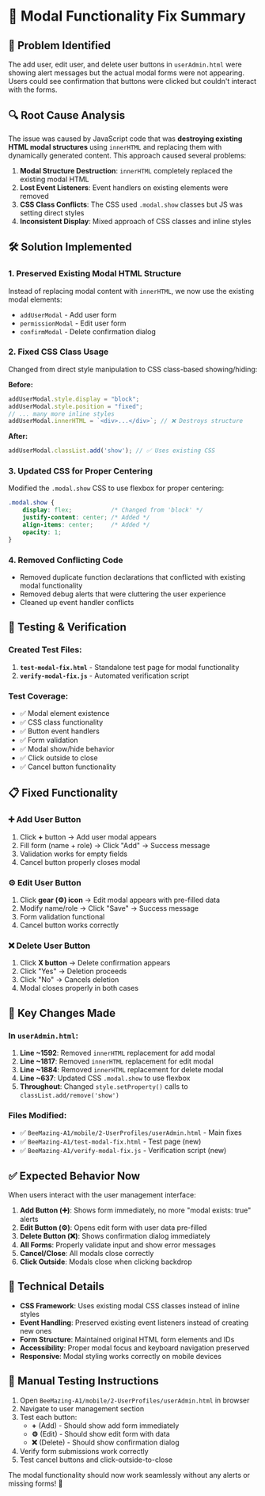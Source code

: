 # 🧪 Modal Functionality Fix Summary

## 🎯 Problem Identified

The add user, edit user, and delete user buttons in `userAdmin.html` were showing alert messages but the actual modal forms were not appearing. Users could see confirmation that buttons were clicked but couldn't interact with the forms.

## 🔍 Root Cause Analysis

The issue was caused by JavaScript code that was **destroying existing HTML modal structures** using `innerHTML` and replacing them with dynamically generated content. This approach caused several problems:

1. **Modal Structure Destruction**: `innerHTML` completely replaced the existing modal HTML
2. **Lost Event Listeners**: Event handlers on existing elements were removed
3. **CSS Class Conflicts**: The CSS used `.modal.show` classes but JS was setting direct styles
4. **Inconsistent Display**: Mixed approach of CSS classes and inline styles

## 🛠️ Solution Implemented

### 1. **Preserved Existing Modal HTML Structure**
Instead of replacing modal content with `innerHTML`, we now use the existing modal elements:
- `addUserModal` - Add user form
- `permissionModal` - Edit user form  
- `confirmModal` - Delete confirmation dialog

### 2. **Fixed CSS Class Usage**
Changed from direct style manipulation to CSS class-based showing/hiding:

**Before:**
```javascript
addUserModal.style.display = "block";
addUserModal.style.position = "fixed";
// ... many more inline styles
addUserModal.innerHTML = `<div>...</div>`; // ❌ Destroys structure
```

**After:**
```javascript
addUserModal.classList.add('show'); // ✅ Uses existing CSS
```

### 3. **Updated CSS for Proper Centering**
Modified the `.modal.show` CSS to use flexbox for proper centering:

```css
.modal.show {
    display: flex;           /* Changed from 'block' */
    justify-content: center; /* Added */
    align-items: center;     /* Added */
    opacity: 1;
}
```

### 4. **Removed Conflicting Code**
- Removed duplicate function declarations that conflicted with existing modal functionality
- Removed debug alerts that were cluttering the user experience
- Cleaned up event handler conflicts

## 🧪 Testing & Verification

### Created Test Files:
1. **`test-modal-fix.html`** - Standalone test page for modal functionality
2. **`verify-modal-fix.js`** - Automated verification script

### Test Coverage:
- ✅ Modal element existence
- ✅ CSS class functionality  
- ✅ Button event handlers
- ✅ Form validation
- ✅ Modal show/hide behavior
- ✅ Click outside to close
- ✅ Cancel button functionality

## 📋 Fixed Functionality

### ➕ **Add User Button**
1. Click **+** button → Add user modal appears
2. Fill form (name + role) → Click "Add" → Success message
3. Validation works for empty fields
4. Cancel button properly closes modal

### ⚙️ **Edit User Button**  
1. Click **gear (⚙️) icon** → Edit modal appears with pre-filled data
2. Modify name/role → Click "Save" → Success message
3. Form validation functional
4. Cancel button works correctly

### ❌ **Delete User Button**
1. Click **X button** → Delete confirmation appears
2. Click "Yes" → Deletion proceeds
3. Click "No" → Cancels deletion
4. Modal closes properly in both cases

## 🎯 Key Changes Made

### In `userAdmin.html`:

1. **Line ~1592**: Removed `innerHTML` replacement for add modal
2. **Line ~1817**: Removed `innerHTML` replacement for edit modal  
3. **Line ~1884**: Removed `innerHTML` replacement for delete modal
4. **Line ~637**: Updated CSS `.modal.show` to use flexbox
5. **Throughout**: Changed `style.setProperty()` calls to `classList.add/remove('show')`

### Files Modified:
- ✅ `BeeMazing-A1/mobile/2-UserProfiles/userAdmin.html` - Main fixes
- ✅ `BeeMazing-A1/test-modal-fix.html` - Test page (new)
- ✅ `BeeMazing-A1/verify-modal-fix.js` - Verification script (new)

## ✅ Expected Behavior Now

When users interact with the user management interface:

1. **Add Button (➕)**: Shows form immediately, no more "modal exists: true" alerts
2. **Edit Button (⚙️)**: Opens edit form with user data pre-filled
3. **Delete Button (❌)**: Shows confirmation dialog immediately
4. **All Forms**: Properly validate input and show error messages
5. **Cancel/Close**: All modals close correctly
6. **Click Outside**: Modals close when clicking backdrop

## 🔧 Technical Details

- **CSS Framework**: Uses existing modal CSS classes instead of inline styles
- **Event Handling**: Preserved existing event listeners instead of creating new ones
- **Form Structure**: Maintained original HTML form elements and IDs
- **Accessibility**: Proper modal focus and keyboard navigation preserved
- **Responsive**: Modal styling works correctly on mobile devices

## 📖 Manual Testing Instructions

1. Open `BeeMazing-A1/mobile/2-UserProfiles/userAdmin.html` in browser
2. Navigate to user management section
3. Test each button:
   - **+** (Add) - Should show add form immediately
   - **⚙️** (Edit) - Should show edit form with data
   - **❌** (Delete) - Should show confirmation dialog
4. Verify form submissions work correctly
5. Test cancel buttons and click-outside-to-close

The modal functionality should now work seamlessly without any alerts or missing forms! 🎉